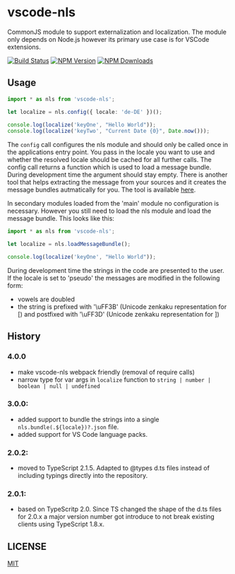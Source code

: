 # vscode-nls


CommonJS module to support externalization and localization. The module only depends on Node.js however its
primary use case is for VSCode extensions.

[![Build Status](https://travis-ci.org/Microsoft/vscode-nls.svg?branch=master)](https://travis-ci.org/Microsoft/vscode-nls)
[![NPM Version](https://img.shields.io/npm/v/vscode-nls.svg)](https://npmjs.org/package/vscode-nls)
[![NPM Downloads](https://img.shields.io/npm/dm/vscode-nls.svg)](https://npmjs.org/package/vscode-nls)

## Usage

```typescript
import * as nls from 'vscode-nls';

let localize = nls.config({ locale: 'de-DE' })();

console.log(localize('keyOne', "Hello World"));
console.log(localize('keyTwo', "Current Date {0}", Date.now()));
```

The `config` call configures the nls module and should only be called once in the applications entry point. You pass in the locale you want to use and whether the resolved locale should be cached for all further calls. The config call returns a function which is used to load a message bundle. During development time the argument should stay empty. There is another tool that helps extracting the message from your sources and it creates the message bundles autmatically for you. The tool is available [here](https://github.com/Microsoft/vscode-nls-dev).

In secondary modules loaded from the 'main' module no configuration is necessary. However you still need to load the nls module and load the message bundle. This looks like this:

```typescript
import * as nls from 'vscode-nls';

let localize = nls.loadMessageBundle();

console.log(localize('keyOne', "Hello World"));
```

During development time the strings in the code are presented to the user. If the locale is set to 'pseudo' the messages are modified in the following form:

* vowels are doubled
* the string is prefixed with '\uFF3B' (Unicode zenkaku representation for [) and postfixed with '\uFF3D' (Unicode zenkaku representation for ])

## History

### 4.0.0

* make vscode-nls webpack friendly (removal of require calls)
* narrow type for var args in `localize` function to `string | number | boolean | null | undefined`

### 3.0.0:

* added support to bundle the strings into a single `nls.bundle(.${locale})?.json` file.
* added support for VS Code language packs.

### 2.0.2:

* moved to TypeScript 2.1.5. Adapted to @types d.ts files instead of including typings directly into the repository.

### 2.0.1:

* based on TypeScritp 2.0. Since TS changed the shape of the d.ts files for 2.0.x a major version number got introduce to not
  break existing clients using TypeScript 1.8.x.

## LICENSE
[MIT](LICENSE)